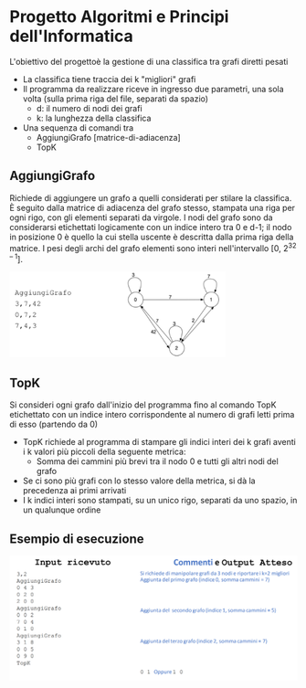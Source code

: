 # Progetto Algoritmi e Principi dell'Informatica

L'obiettivo del progettoè la gestione di una classifica tra grafi diretti pesati

* La classifica tiene traccia dei k "migliori" grafi
* Il programma da realizzare riceve in ingresso due parametri, una sola volta (sulla prima riga del file, separati da spazio)
  * d: il numero di nodi dei grafi
  * k: la lunghezza della classifica
* Una sequenza di comandi tra
  * AggiungiGrafo [matrice-di-adiacenza]
  * TopK

## AggiungiGrafo

Richiede di aggiungere un grafo a quelli considerati per stilare la classifica. È seguito dalla matrice di adiacenza del grafo stesso, stampata una riga per ogni rigo, con gli elementi separati da virgole.
I nodi del grafo sono da considerarsi etichettati logicamente con un indice intero tra 0 e d-1; il nodo in posizione 0 è quello la cui stella uscente è descritta dalla prima riga della matrice.
I pesi degli archi del grafo elementi sono interi nell'intervallo [0, 2<sup>32 – 1</sup>].

<img src="https://github.com/Alessandro-Mosconi/Progetto_AlgoritmiEPrincipiInformatica/blob/main/resources/AggiungiGrafo.png" width=75% height=75%>

## TopK

Si consideri ogni grafo dall'inizio del programma fino al comando TopK
etichettato con un indice intero corrispondente al numero di grafi letti
prima di esso (partendo da 0)

* TopK richiede al programma di stampare gli indici interi dei k grafi
  aventi i k valori più piccoli della seguente metrica:
  * Somma dei cammini più brevi tra il nodo 0 e tutti gli altri nodi del grafo
* Se ci sono più grafi con lo stesso valore della metrica, si dà la
  precedenza ai primi arrivati
* I k indici interi sono stampati, su un unico rigo, separati da uno spazio,
  in un qualunque ordine

## Esempio di esecuzione

<img src="https://github.com/Alessandro-Mosconi/Progetto_AlgoritmiEPrincipiInformatica/blob/main/resources/EsempioEsecuzione.png">
